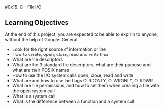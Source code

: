 #0x15. C - File I/O

## Learning Objectives

At the end of this project, you are expected to be able to explain to anyone, without the help of Google:
General

-    Look for the right source of information online
-   How to create, open, close, read and write files
-    What are file descriptors
-    What are the 3 standard file descriptors, what are their purpose and what are their POSIX names
-    How to use the I/O system calls open, close, read and write
-    What are and how to use the flags O_RDONLY, O_WRONLY, O_RDWR
-    What are file permissions, and how to set them when creating a file with the open system call
-    What is a system call
-    What is the difference between a function and a system call

